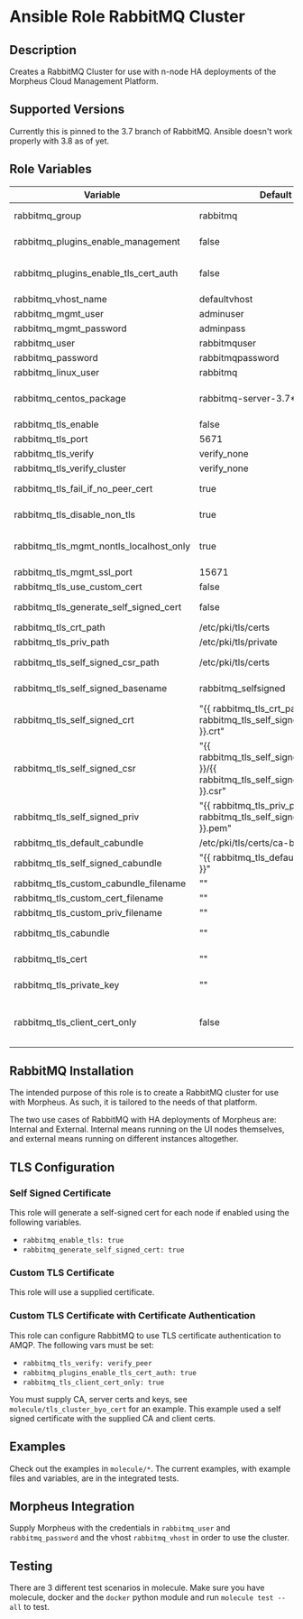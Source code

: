 # Ansible Role RabbitMQ Cluster

## Description

Creates a RabbitMQ Cluster for use with n-node HA deployments of the Morpheus Cloud Management Platform.

## Supported Versions

Currently this is pinned to the 3.7 branch of RabbitMQ.  Ansible doesn't work properly with 3.8 as of yet.

## Role Variables

|Variable|Default|Description|
|--------|-------|-----------|
|rabbitmq_group|rabbitmq|Name of the inventory group containing the rabbit hosts|
|rabbitmq_plugins_enable_management|false|Flag to enable RabbitMQ Managment|
|rabbitmq_plugins_enable_tls_cert_auth|false|Flag to enable rabbitmq_auth_mechanism_ssl plugin for certificate auth|
|rabbitmq_vhost_name|defaultvhost|RabbitMQ vhost name|
|rabbitmq_mgmt_user|adminuser|RabbitMQ admin user|
|rabbitmq_mgmt_password|adminpass|RabbitMQ admin password|
|rabbitmq_user|rabbitmquser|RabbitMQ user|
|rabbitmq_password|rabbitmqpassword|RabbitMQ user password|
|rabbitmq_linux_user|rabbitmq|Linux user for rabbitmq|
|rabbitmq_centos_package|rabbitmq-server-3.7*|CentOS package variable.  Pinned to 3.7* for now until an Ansible bug is fixed|
|rabbitmq_tls_enable|false|Enable TLS|
|rabbitmq_tls_port|5671|TLS Port|
|rabbitmq_tls_verify|verify_none|TLS verify option|
|rabbitmq_tls_verify_cluster|verify_none|Inter-cluster TLS verify option|
|rabbitmq_tls_fail_if_no_peer_cert|true|Disallows connections to non-TLS cluster members|
|rabbitmq_tls_disable_non_tls|true|Disables non-TLS ports to RabbitMQ nodes|
|rabbitmq_tls_mgmt_nontls_localhost_only|true|Disable management plugin non-TLS access to any host but localhost|
|rabbitmq_tls_mgmt_ssl_port|15671|Management SSL Port|
|rabbitmq_tls_use_custom_cert|false|Use a custom SSL certificate|
|rabbitmq_tls_generate_self_signed_cert|false|Generate a self signed certificate|
|rabbitmq_tls_crt_path|/etc/pki/tls/certs|Certificate path on target|
|rabbitmq_tls_priv_path|/etc/pki/tls/private|Private Key path on target|
|rabbitmq_tls_self_signed_csr_path|/etc/pki/tls/certs|Self signed certificate CSR path on target|
|rabbitmq_tls_self_signed_basename|rabbitmq_selfsigned|Base name of self signed certificate files|
|rabbitmq_tls_self_signed_crt|"{{ rabbitmq_tls_crt_path }}/{{ rabbitmq_tls_self_signed_basename }}.crt"|Self signed certificate path on target|
|rabbitmq_tls_self_signed_csr|"{{ rabbitmq_tls_self_signed_csr_path }}/{{ rabbitmq_tls_self_signed_basename }}.csr"|Self signed CSR path on target|
|rabbitmq_tls_self_signed_priv|"{{ rabbitmq_tls_priv_path }}/{{ rabbitmq_tls_self_signed_basename }}.pem"|Self signed private key path on target|
|rabbitmq_tls_default_cabundle|/etc/pki/tls/certs/ca-bundle.crt|Default CA bundle location|
|rabbitmq_tls_self_signed_cabundle|"{{ rabbitmq_tls_default_cabundle }}"|Self Signed specific CA bundle|
|rabbitmq_tls_custom_cabundle_filename|""|Custom CA bundle filename|
|rabbitmq_tls_custom_cert_filename|""|Custom certificate filename|
|rabbitmq_tls_custom_priv_filename|""|Custom private key filename|
|rabbitmq_tls_cabundle|""|Default for generated fact within the role|
|rabbitmq_tls_cert|""|Default for generated fact within the role|
|rabbitmq_tls_private_key|""|Default for generated fact within the role|
|rabbitmq_tls_client_cert_only|false|Toggle for certificate authentication, if true it will disable PLAIN authentication and allow only EXTERNAL|

## RabbitMQ Installation

The intended purpose of this role is to create a RabbitMQ cluster for use with Morpheus.  As such, it is tailored to the needs of that platform.

The two use cases of RabbitMQ with HA deployments of Morpheus are: Internal and External.  Internal means running on the UI nodes themselves, and external means running on different instances altogether.

## TLS Configuration
### Self Signed Certificate
This role will generate a self-signed cert for each node if enabled using the following variables.

- `rabbitmq_enable_tls: true`
- `rabbitmq_generate_self_signed_cert: true`

### Custom TLS Certificate
This role will use a supplied certificate.  

### Custom TLS Certificate with Certificate Authentication
This role can configure RabbitMQ to use TLS certificate authentication to AMQP.  The following vars must be set:
* `rabbitmq_tls_verify: verify_peer`
* `rabbitmq_plugins_enable_tls_cert_auth: true`
* `rabbitmq_tls_client_cert_only: true`

You must supply CA, server certs and keys, see `molecule/tls_cluster_byo_cert` for an example.  This example used a self signed certificate with the supplied CA and client certs.

## Examples
Check out the examples in `molecule/*`.  The current examples, with example files and variables, are in the integrated tests.

## Morpheus Integration

Supply Morpheus with the credentials in `rabbitmq_user` and `rabbitmq_password` and the vhost `rabbitmq_vhost` in order to use the cluster.

## Testing

There are 3 different test scenarios in molecule.  Make sure you have molecule, docker and the `docker` python module and run `molecule test --all` to test.

